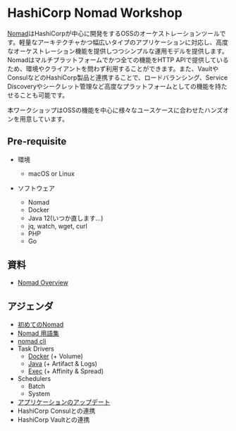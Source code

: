 # HashiCorp Nomad Workshop

[Nomad](https://www.nomadproject.io/)はHashiCorpが中心に開発をするOSSのオーケストレーションツールです。軽量なアーキテクチャかつ幅広いタイプのアプリケーションに対応し、高度なオーケストレーション機能を提供しつつシンプルな運用モデルを提供します。Nomadはマルチプラットフォームでかつ全ての機能をHTTP APIで提供しているため、環境やクライアントを問わず利用することができます。また、VaultやConsulなどのHashiCorp製品と連携することで、ロードバランシング、Service Discoveryやシークレット管理など高度なプラットフォームとしての機能を持たせることも可能です。

本ワークショップはOSSの機能を中心に様々なユースケースに合わせたハンズオンを用意しています。

## Pre-requisite

* 環境
	* macOS or Linux

* ソフトウェア
	* Nomad
	* Docker
	* Java 12(いつか直します...)
	* jq, watch, wget, curl
	* PHP
	* Go

## 資料

* [Nomad Overview](https://docs.google.com/presentation/d/1NtORrEVI0kovBeQSgmsYbs1InnEnRqv9uke8F_HzP-U/edit?usp=sharing)

## アジェンダ
* [初めてのNomad](contents/hello_nomad.md)
* [Nomad 用語集](contents/words.md)
* [nomad cli](contents/cli.md)
* Task Drivers
	* [Docker](contents/docker.md) (+ Volume)
	* [Java](contents/java.md) (+ Artifact & Logs)
	* [Exec](contents/exec.md) (+ Affinity & Spread)
* Schedulers
	* Batch
	* System
* [アプリケーションのアップデート](contents/app_update.md)
* HashiCorp Consulとの連携
* HashiCorp Vaultとの連携

